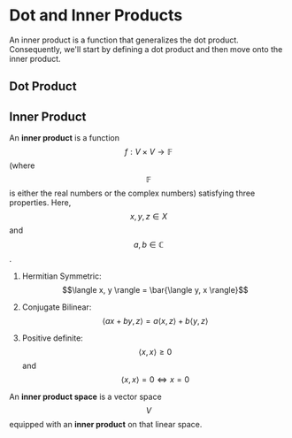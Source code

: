 # Dot and Inner Products

An inner product is a function that generalizes the dot product. Consequently, we'll 
start by defining a dot product and then move onto the inner product.

## Dot Product


## Inner Product

An __inner product__ is a function $$f: V \times V \rightarrow \mathbb{F}$$ (where
$$\mathbb{F}$$ is either the real numbers or the complex numbers) satisfying three properties.
Here, $$x, y, z \in X$$ and $$a, b \in \mathbb{C}$$.

1. Hermitian Symmetric: $$\langle x, y \rangle = \bar{\langle y, x \rangle}$$

2. Conjugate Bilinear: $$\langle a x + by, z \rangle = a \langle x , z \rangle + b\langle y, z \rangle$$

3. Positive definite: $$\langle x, x \rangle \geq 0$$ and $$\langle x, x \rangle = 0 \Leftrightarrow x = 0$$

An __inner product space__ is a vector space $$V$$ equipped with an __inner product__ 
on that linear space.